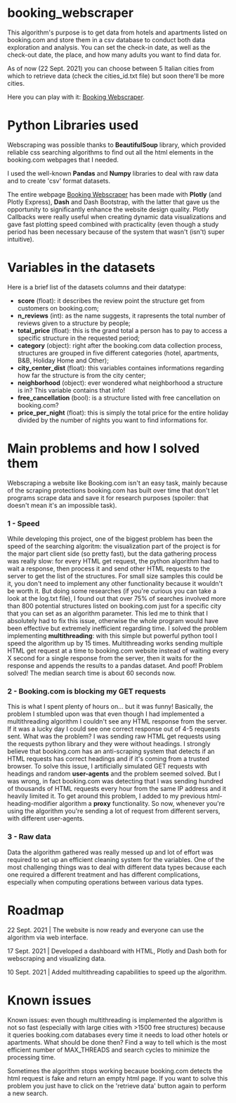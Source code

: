 # booking_webscraper
This algorithm's purpose is to get data from hotels and apartments listed on booking.com and store them in a csv database to conduct both data exploration and analysis.
You can set the check-in date, as well as the check-out date, the place, and how many adults you want to find data for.

As of now (22 Sept. 2021) you can choose between 5 Italian cities from which to retrieve data (check the cities_id.txt file) but soon there'll be more cities.

Here you can play with it: [Booking Webscraper](https://bookingwebscraper.herokuapp.com/data-visualization).

# Python Libraries used
Webscraping was possible thanks to **BeautifulSoup** library, which provided reliable css searching algorithms to find out all the html elements in the booking.com webpages that I needed.

I used the well-known **Pandas** and **Numpy** libraries to deal with raw data and to create 'csv' format datasets.

The entire webpage [Booking Webscraper](https://bookingwebscraper.herokuapp.com/data-visualization) has been made with **Plotly** (and Plotly Express), **Dash** and Dash Bootstrap, with the latter that gave us the opportunity to significantly enhance the website design quality. Plotly Callbacks were really useful when creating dynamic data visualizations and gave fast plotting speed combined with practicality (even though a study period has been necessary because of the system that wasn't (isn't) super intuitive).

# Variables in the datasets
Here is a brief list of the datasets columns and their datatype:
- **score** (float): it describes the review point the structure get from customers on booking.com;
- **n_reviews** (int): as the name suggests, it rapresents the total number of reviews given to a structure by people;
- **total_price** (float): this is the grand total a person has to pay to access a specific structure in the requested period;
- **category** (object): right after the booking.com data collection process, structures are grouped in five different categories (hotel, apartments, B&B, Holiday Home and Other);
- **city_center_dist** (float): this variables containes informations regarding how far the structure is from the city center;
- **neighborhood** (object): ever wondered what neighborhood a structure is in? This variable contains that info!
- **free_cancellation** (bool): is a structure listed with free cancellation on booking.com?
- **price_per_night** (float): this is simply the total price for the entire holiday divided by the number of nights you want to find informations for.

# Main problems and how I solved them
Webscraping a website like Booking.com isn't an easy task, mainly because of the scraping protections booking.com has built over time that don't let programs scrape data and save it for research purposes (spoiler: that doesn't mean it's an impossible task). 

### 1 - Speed 

While developing this project, one of the biggest problem has been the speed of the searching algoritm: the visualization part of the project is for the major part client side (so pretty fast), but the data gathering process was really slow: for every HTML get request, the python algorithm had to wait a response, then process it and send other HTML requests to the server to get the list of the structures. For small size samples this could be it, you don't need to implement any other functionality because it wouldn't be worth it. But doing some researches (if you're curious you can take a look at the log.txt file), I found out that over 75% of searches involved more than 800 potential structures listed on booking.com just for a specific city that you can set as an algorithm parameter. This led me to think that I absolutely had to fix this issue, otherwise the whole program would have been effective but extremely inefficient regarding time. I solved the problem implementing **multithreading**: with this simple but powerful python tool I speed the algorithm up by 15 times. Multithreading works sending multiple HTML get request at a time to booking.com website instead of waiting every X second for a single response from the server, then it waits for the response and appends the results to a pandas dataset. And poof! Problem solved! The median search time is about 60 seconds now.

### 2 - Booking.com is blocking my GET requests

This is what I spent plenty of hours on... but it was funny! Basically, the problem I stumbled upon was that even though I had implemented a multithreading algorithm I couldn't see any HTML response from the server. If it was a lucky day I could see one correct response out of 4-5 requests sent. What was the problem? I was sending raw HTML get requests using the requests python library and they were without headings. I strongly believe that booking.com has an anti-scraping system that detects if an HTML requests has correct headings and if it's coming from a trusted browser. To solve this issue, I artificially simulated GET requests with headings and random **user-agents** and the problem seemed solved. But I was wrong, in fact booking.com was detecting that I was sending hundred of thousands of HTML requests every hour from the same IP address and it heavily limited it. To get around this problem, I added to my previous html-heading-modifier algorithm a **proxy** functionality. So now, whenever you're using the algorithm you're sending a lot of request from different servers, with different user-agents.

### 3 - Raw data

Data the algorithm gathered was really messed up and lot of effort was required to set up an efficient cleaning system for the variables. One of the most challenging things was to deal with different data types because each one required a different treatment and has different complications, especially when computing operations between various data types. 

# Roadmap

22 Sept. 2021 | The website is now ready and everyone can use the algorithm via web interface.

17 Sept. 2021 | Developed a dashboard with HTML, Plotly and Dash both for webscraping and visualizing data.

10 Sept. 2021 | Added multithreading capabilities to speed up the algorithm.

# Known issues
Known issues: even though multithreading is implemented the algorithm is not so fast (especially with large cities with >1500 free structures) because it queries booking.com databases every time it needs to load other hotels or apartments. What should be done then? Find a way to tell which is the most efficient number of MAX_THREADS and search cycles to minimize the processing time.

Sometimes the algorithm stops working because booking.com detects the html request is fake and return an empty html page. If you want to solve this problem you just have to click on the 'retrieve data' button again to perform a new search.
